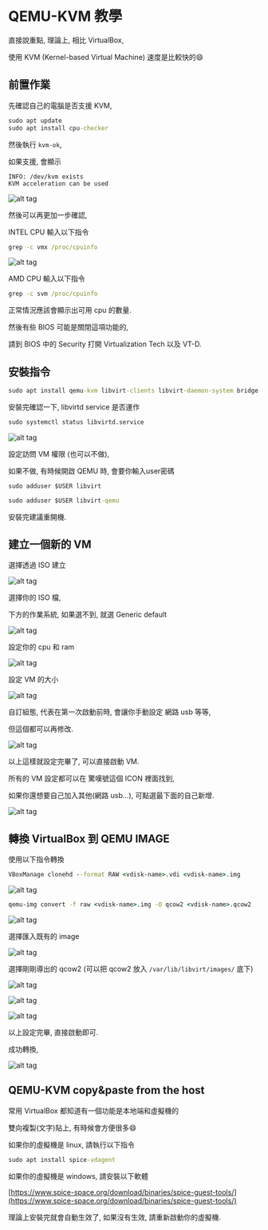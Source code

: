 # QEMU-KVM 教學

直接說重點, 理論上, 相比 VirtualBox,

使用 KVM (Kernel-based Virtual Machine) 速度是比較快的:smile:

## 前置作業

先確認自己的電腦是否支援 KVM,

```cmd
sudo apt update
sudo apt install cpu-checker
```

然後執行 `kvm-ok`,

如果支援, 會顯示

```text
INFO: /dev/kvm exists
KVM acceleration can be used
```

![alt tag](https://i.imgur.com/kfZtalI.png)

然後可以再更加一步確認,

INTEL CPU 輸入以下指令

```cmd
grep -c vmx /proc/cpuinfo
```

![alt tag](https://i.imgur.com/0zZXUeq.png)

AMD CPU 輸入以下指令

```cmd
grep -c svm /proc/cpuinfo
```

正常情況應該會顯示出可用 cpu 的數量.

然後有些 BIOS 可能是關閉這項功能的,

請到 BIOS 中的 Security 打開 Virtualization Tech 以及 VT-D.

## 安裝指令

```cmd
sudo apt install qemu-kvm libvirt-clients libvirt-daemon-system bridge-utils virtinst libvirt-daemon virt-manager
```

安裝完確認一下, libvirtd service 是否運作

```cmd
sudo systemctl status libvirtd.service
```

![alt tag](https://i.imgur.com/ZwR3mcj.png)

設定訪問 VM 權限 (也可以不做),

如果不做, 有時候開啟 QEMU 時, 會要你輸入user密碼

```cmd
sudo adduser $USER libvirt

sudo adduser $USER libvirt-qemu
```

安裝完建議重開機.

## 建立一個新的 VM

選擇透過 ISO 建立

![alt tag](https://i.imgur.com/WarAGID.png)

選擇你的 ISO 檔,

下方的作業系統, 如果選不到, 就選 Generic default

![alt tag](https://i.imgur.com/sSjEahT.png)

設定你的 cpu 和 ram

![alt tag](https://i.imgur.com/AyH4XEb.png)

設定 VM 的大小

![alt tag](https://i.imgur.com/EgDLtCK.png)

自訂組態, 代表在第一次啟動前時, 會讓你手動設定 網路 usb 等等,

但這個都可以再修改.

![alt tag](https://i.imgur.com/DvmFhrP.png)

以上這樣就設定完畢了, 可以直接啟動 VM.

所有的 VM 設定都可以在 驚嘆號這個 ICON 裡面找到,

如果你還想要自己加入其他(網路 usb...), 可點選最下面的自己新增.

![alt tag](https://i.imgur.com/0nfo7Ep.png)

## 轉換 VirtualBox 到 QEMU IMAGE

使用以下指令轉換

```cmd
VBoxManage clonehd --format RAW <vdisk-name>.vdi <vdisk-name>.img
```

![alt tag](https://i.imgur.com/7kFph4Y.png)

```cmd
qemu-img convert -f raw <vdisk-name>.img -O qcow2 <vdisk-name>.qcow2
```

![alt tag](https://i.imgur.com/KamBcuN.png)

選擇匯入既有的 image

![alt tag](https://i.imgur.com/YAPN52T.png)

選擇剛剛導出的 qcow2 (可以把 qcow2 放入 `/var/lib/libvirt/images/` 底下)

![alt tag](https://i.imgur.com/EVLhKmC.png)

![alt tag](https://i.imgur.com/8VWKthz.png)

![alt tag](https://i.imgur.com/SWqjQLN.png)

以上設定完畢, 直接啟動即可.

成功轉換,

![alt tag](https://i.imgur.com/ntiE9if.png)

## QEMU-KVM copy&paste from the host

常用 VirtualBox 都知道有一個功能是本地端和虛擬機的

雙向複製(文字)貼上, 有時候會方便很多:smile:

如果你的虛擬機是 linux, 請執行以下指令

```cmd
sudo apt install spice-vdagent
```

如果你的虛擬機是 windows, 請安裝以下軟體

[https://www.spice-space.org/download/binaries/spice-guest-tools/](https://www.spice-space.org/download/binaries/spice-guest-tools/)

理論上安裝完就會自動生效了, 如果沒有生效, 請重新啟動你的虛擬機.
